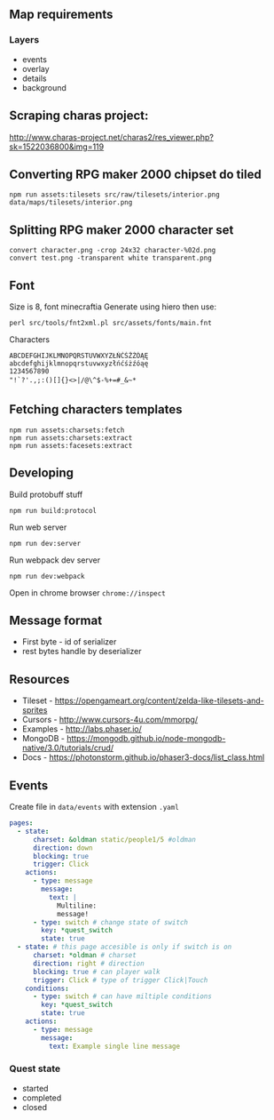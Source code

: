 
## Map requirements

### Layers
- events
- overlay
- details
- background

## Scraping charas project:

http://www.charas-project.net/charas2/res_viewer.php?sk=1522036800&img=119

## Converting RPG maker 2000 chipset do tiled

```
npm run assets:tilesets src/raw/tilesets/interior.png data/maps/tilesets/interior.png
```

## Splitting RPG maker 2000 character set
```
convert character.png -crop 24x32 character-%02d.png
convert test.png -transparent white transparent.png
```

## Font

Size is 8, font minecraftia
Generate using hiero then use:

```
perl src/tools/fnt2xml.pl src/assets/fonts/main.fnt
```

Characters
```
ABCDEFGHIJKLMNOPQRSTUVWXYZŁŃĆŚŻŹÓĄĘ
abcdefghijklmnopqrstuvwxyzłńćśżźóąę
1234567890
"!`?'.,;:()[]{}<>|/@\^$-%+=#_&~* 
```

## Fetching characters templates

```
npm run assets:charsets:fetch
npm run assets:charsets:extract
npm run assets:facesets:extract
```

## Developing

Build protobuff stuff
```
npm run build:protocol
```

Run web server
```
npm run dev:server
```

Run webpack dev server
```
npm run dev:webpack
```

Open in chrome browser `chrome://inspect`

## Message format

* First byte - id of serializer
* rest bytes handle by deserializer

## Resources

* Tileset - https://opengameart.org/content/zelda-like-tilesets-and-sprites
* Cursors - http://www.cursors-4u.com/mmorpg/
* Examples - http://labs.phaser.io/
* MongoDB - https://mongodb.github.io/node-mongodb-native/3.0/tutorials/crud/
* Docs - https://photonstorm.github.io/phaser3-docs/list_class.html

## Events

Create file in `data/events` with extension `.yaml`

```YAML
pages:
  - state:
      charset: &oldman static/people1/5 #oldman
      direction: down
      blocking: true
      trigger: Click
    actions:
      - type: message
        message:
          text: |
            Multiline:
            message!
      - type: switch # change state of switch
        key: *quest_switch
        state: true
  - state: # this page accesible is only if switch is on
      charset: *oldman # charset
      direction: right # direction
      blocking: true # can player walk
      trigger: Click # type of trigger Click|Touch
    conditions:
      - type: switch # can have miltiple conditions
        key: *quest_switch
        state: true
    actions:
      - type: message
        message:
          text: Example single line message

```

### Quest state

- started
- completed
- closed
